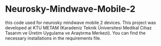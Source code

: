 # Neurosky-Mindwave-Mobile-2
this code used for neurosky mindwave mobile 2 devices. This project was developed at KTU METAM (Karadeniz Teknik Üniversitesi Medikal Cihaz Tasarım ve Üretim Uygulama ve Araştırma Merkezi). 
You can find the necessary installations in the requirements file.
